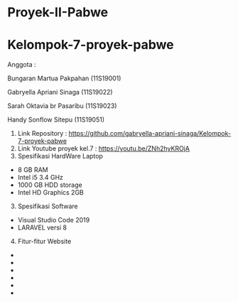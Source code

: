 # Proyek-II-Pabwe
# Kelompok-7-proyek-pabwe
Anggota   :  <p>Bungaran Martua Pakpahan (11S19001)</p>
             <p>Gabryella Apriani Sinaga (11S19022)</p>
             <p>Sarah Oktavia br Pasaribu (11S19023)</p>
             <p>Handy Sonflow Sitepu (11S19051)</p>


1. Link Repository : https://github.com/gabryella-apriani-sinaga/Kelompok-7-proyek-pabwe
2. Link Youtube proyek kel.7 : https://youtu.be/ZNh2hyKROjA
3. Spesifikasi HardWare Laptop

* 8 GB RAM
* Intel i5 3.4 GHz
* 1000 GB HDD storage
* Intel HD Graphics 2GB

3. Spesifikasi Software

* Visual Studio Code 2019
* LARAVEL versi 8

4. Fitur-fitur Website

* 
* 
* 
* 
* 
* 

